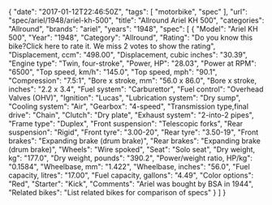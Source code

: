 {
    "date": "2017-01-12T22:46:50Z",
    "tags": [
        "motorbike",
        "spec"
    ],
    "url": "spec\/ariel\/1948\/ariel-kh-500",
    "title": "Allround Ariel KH 500",
    "categories": "Allround",
    "brands": "ariel",
    "years": "1948",
    "spec": [
        {
            "Model": "Ariel KH 500",
            "Year": "1948",
            "Category": "Allround",
            "Rating": "Do you know this bike?Click here to rate it. We miss 2 votes to show the rating",
            "Displacement, ccm": "498.00",
            "Displacement, cubic inches": "30.39",
            "Engine type": "Twin, four-stroke",
            "Power, HP": "28.03",
            "Power at RPM": "6500",
            "Top speed, km\/h": "145.0",
            "Top speed, mph": "90.1",
            "Compression": "7.5:1",
            "Bore x stroke, mm": "56.0 x 86.0",
            "Bore x stroke, inches": "2.2 x 3.4",
            "Fuel system": "Carburettor",
            "Fuel control": "Overhead Valves (OHV)",
            "Ignition": "Lucas",
            "Lubrication system": "Dry sump",
            "Cooling system": "Air",
            "Gearbox": "4-speed",
            "Transmission type,final drive": "Chain",
            "Clutch": "Dry plate",
            "Exhaust system": "2-into-2 pipes",
            "Frame type": "Duplex",
            "Front suspension": "Telescopic forks",
            "Rear suspension": "Rigid",
            "Front tyre": "3.00-20",
            "Rear tyre": "3.50-19",
            "Front brakes": "Expanding brake (drum brake)",
            "Rear brakes": "Expanding brake (drum brake)",
            "Wheels": "Wire spoked",
            "Seat": "Solo seat",
            "Dry weight, kg": "177.0",
            "Dry weight, pounds": "390.2",
            "Power\/weight ratio, HP\/kg": "0.1584",
            "Wheelbase, mm": "1.422",
            "Wheelbase, inches": "56.0",
            "Fuel capacity, litres": "17.00",
            "Fuel capacity, gallons": "4.49",
            "Color options": "Red",
            "Starter": "Kick",
            "Comments": "Ariel was bought by BSA in 1944",
            "Related bikes": "List related bikes for comparison of specs"
        }
    ]
}